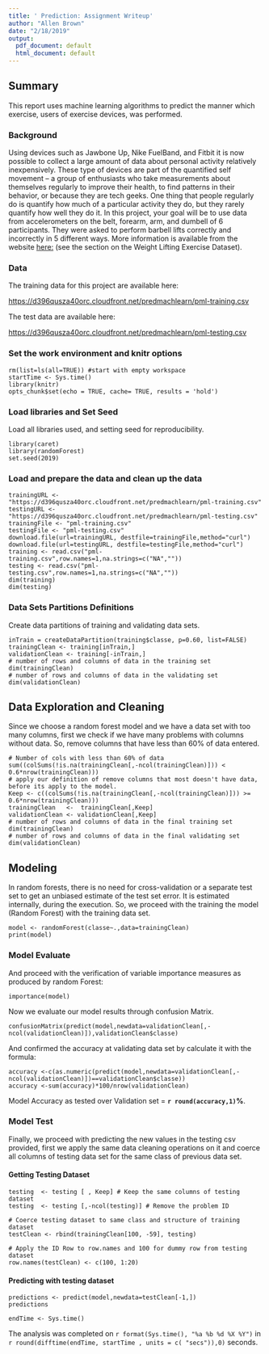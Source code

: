 ```yaml
---
title: ' Prediction: Assignment Writeup'
author: "Allen Brown"
date: "2/18/2019"
output:
  pdf_document: default
  html_document: default
---
```


## Summary

This report uses machine learning algorithms to predict the manner which exercise, users of exercise devices, was performed. 


### Background

Using devices such as Jawbone Up, Nike FuelBand, and Fitbit it is now possible to collect a large amount of data about personal activity relatively inexpensively. These type of devices are part of the quantified self movement – a group of enthusiasts who take measurements about themselves regularly to improve their health, to find patterns in their behavior, or because they are tech geeks. One thing that people regularly do is quantify how much of a particular activity they do, but they rarely quantify how well they do it. 
In this project, your goal will be to use data from accelerometers on the belt, forearm, arm, and dumbell of 6 participants. They were asked to perform barbell lifts correctly and incorrectly in 5 different ways. More information is available from the website [here:](http://groupware.les.inf.puc-rio.br/har) (see the section on the Weight Lifting Exercise Dataset). 

### Data 

The training data for this project are available here: 

https://d396qusza40orc.cloudfront.net/predmachlearn/pml-training.csv

The test data are available here: 

https://d396qusza40orc.cloudfront.net/predmachlearn/pml-testing.csv


### Set the work environment and knitr options

```{r setOptions}
rm(list=ls(all=TRUE)) #start with empty workspace
startTime <- Sys.time()
library(knitr)
opts_chunk$set(echo = TRUE, cache= TRUE, results = 'hold')
```

### Load libraries and Set Seed

Load all libraries used, and setting seed for reproducibility.

```{r libraryCalls, message=FALSE, warning=FALSE, results='hide'}
library(caret)
library(randomForest)
set.seed(2019)
```

### Load and prepare the data and clean up the data

```{r loadData, echo=TRUE, results='asis'}
trainingURL <- "https://d396qusza40orc.cloudfront.net/predmachlearn/pml-training.csv"
testingURL <- "https://d396qusza40orc.cloudfront.net/predmachlearn/pml-testing.csv"
trainingFile <- "pml-training.csv"
testingFile <- "pml-testing.csv"
download.file(url=trainingURL, destfile=trainingFile,method="curl")
download.file(url=testingURL, destfile=testingFile,method="curl")
training <- read.csv("pml-training.csv",row.names=1,na.strings=c("NA",""))
testing <- read.csv("pml-testing.csv",row.names=1,na.strings=c("NA",""))
dim(training)
dim(testing)
```

### Data Sets Partitions Definitions

Create data partitions of training and validating data sets.

```{r dataPartitions, echo=TRUE, results='asis'}
inTrain = createDataPartition(training$classe, p=0.60, list=FALSE)
trainingClean <- training[inTrain,]
validationClean <- training[-inTrain,]
# number of rows and columns of data in the training set
dim(trainingClean)
# number of rows and columns of data in the validating set
dim(validationClean)
```

## Data Exploration and Cleaning

Since we choose a random forest model and we have a data set with too many columns, first we check if we have many problems with columns without data. So, remove columns that have less than 60% of data entered.

```{r cleanData, echo=TRUE, results='asis'}
# Number of cols with less than 60% of data
sum((colSums(!is.na(trainingClean[,-ncol(trainingClean)])) < 0.6*nrow(trainingClean)))
# apply our definition of remove columns that most doesn't have data, before its apply to the model.
Keep <- c((colSums(!is.na(trainingClean[,-ncol(trainingClean)])) >= 0.6*nrow(trainingClean)))
trainingClean   <-  trainingClean[,Keep]
validationClean <- validationClean[,Keep]
# number of rows and columns of data in the final training set
dim(trainingClean)
# number of rows and columns of data in the final validating set
dim(validationClean)
```

## Modeling
In random forests, there is no need for cross-validation or a separate test set to get an unbiased estimate of the test set error. It is estimated internally, during the execution. So, we proceed with the training the model (Random Forest) with the training data set.

```{r rfModel}
model <- randomForest(classe~.,data=trainingClean)
print(model)
```

### Model Evaluate
And proceed with the verification of variable importance measures as produced by random Forest:

```{r importanceVari}
importance(model)
```

Now we evaluate our model results through confusion Matrix.

```{r confusionMatrix}
confusionMatrix(predict(model,newdata=validationClean[,-ncol(validationClean)]),validationClean$classe)
```

And confirmed the accuracy at validating data set by calculate it with the formula:

```{r accuracy}
accuracy <-c(as.numeric(predict(model,newdata=validationClean[,-ncol(validationClean)])==validationClean$classe))
accuracy <-sum(accuracy)*100/nrow(validationClean)
```

Model Accuracy as tested over Validation set = **`r round(accuracy,1)`%**.  

### Model Test

Finally, we proceed with predicting the new values in the testing csv provided, first we apply the same data cleaning operations on it and coerce all columns of testing data set for the same class of previous data set. 

#### Getting Testing Dataset

```{r GetTestData}
testing  <- testing [ , Keep] # Keep the same columns of testing dataset
testing  <- testing [,-ncol(testing)] # Remove the problem ID

# Coerce testing dataset to same class and structure of training dataset 
testClean <- rbind(trainingClean[100, -59], testing) 

# Apply the ID Row to row.names and 100 for dummy row from testing dataset 
row.names(testClean) <- c(100, 1:20)
```

#### Predicting with testing dataset

```{r PredictingTestingResults}
predictions <- predict(model,newdata=testClean[-1,])
predictions
```

```{r endtime, cache=FALSE}
endTime <- Sys.time()
```
The analysis was completed on `r format(Sys.time(), "%a %b %d %X %Y")`  in `r round(difftime(endTime, startTime , units = c( "secs")),0)` seconds.